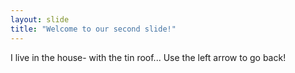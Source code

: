 ```yaml
---
layout: slide
title: "Welcome to our second slide!"
---
```

I live in the house- with the tin roof...
Use the left arrow to go back!
